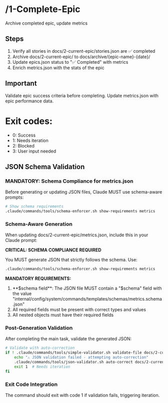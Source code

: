 # /1-Complete-Epic
Archive completed epic, update metrics

## Steps
1. Verify all stories in docs/2-current-epic/stories.json are ✅ completed
2. Archive docs/2-current-epic/ to docs/archive/{epic-name}-{date}/
3. Update epics.json status to "✅ Completed" with metrics
4. Enrich metrics.json with the stats of the epic

## Important
Validate epic success criteria before completing. Update metrics.json with epic performance data.

# Exit codes:
- 0: Success
- 1: Needs iteration
- 2: Blocked
- 3: User input needed
## JSON Schema Validation
<!-- JSON_SCHEMA_VALIDATION -->

### MANDATORY: Schema Compliance for metrics.json

Before generating or updating JSON files, Claude MUST use schema-aware prompts:

```bash
# Show schema requirements
.claude/commands/tools/schema-enforcer.sh show-requirements metrics
```

### Schema-Aware Generation
When updating docs/2-current-epic/metrics.json, include this in your Claude prompt:

**CRITICAL: SCHEMA COMPLIANCE REQUIRED**

You MUST generate JSON that strictly follows the schema. Use:
```bash
.claude/commands/tools/schema-enforcer.sh show-requirements metrics
```

**MANDATORY REQUIREMENTS:**
1. **$schema field**: The JSON file MUST contain a "$schema" field with the value "internal/config/system/commands/templates/schemas/metrics.schema.json"
2. All required fields must be present with correct types and values
3. All nested objects must have their required fields
### Post-Generation Validation
After completing the main task, validate the generated JSON:

```bash
# Validate with auto-correction
if ! .claude/commands/tools/simple-validator.sh validate-file docs/2-current-epic/metrics.json; then
    echo "⚠ JSON validation failed - attempting auto-correction"
    .claude/commands/tools/json-validator.sh auto-correct docs/2-current-epic/metrics.json
    exit 1  # Needs iteration
fi
```

### Exit Code Integration
The command should exit with code 1 if validation fails, triggering iteration.

<!-- /JSON_SCHEMA_VALIDATION -->
